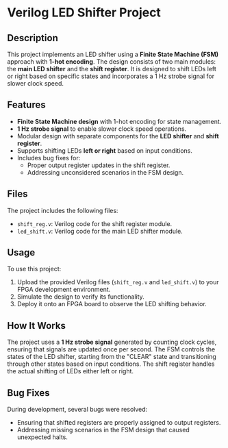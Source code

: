 # Verilog LED Shifter Project

## Description
This project implements an LED shifter using a **Finite State Machine (FSM)** approach with **1-hot encoding**. The design consists of two main modules: the **main LED shifter** and the **shift register**. It is designed to shift LEDs left or right based on specific states and incorporates a 1 Hz strobe signal for slower clock speed.

## Features
- **Finite State Machine design** with 1-hot encoding for state management.
- **1 Hz strobe signal** to enable slower clock speed operations.
- Modular design with separate components for the **LED shifter** and **shift register**.
- Supports shifting LEDs **left or right** based on input conditions.
- Includes bug fixes for:
  - Proper output register updates in the shift register.
  - Addressing unconsidered scenarios in the FSM design.

## Files
The project includes the following files:
- `shift_reg.v`: Verilog code for the shift register module.
- `led_shift.v`: Verilog code for the main LED shifter module.

## Usage
To use this project:
1. Upload the provided Verilog files (`shift_reg.v` and `led_shift.v`) to your FPGA development environment.
2. Simulate the design to verify its functionality.
3. Deploy it onto an FPGA board to observe the LED shifting behavior.

## How It Works
The project uses a **1 Hz strobe signal** generated by counting clock cycles, ensuring that signals are updated once per second. The FSM controls the states of the LED shifter, starting from the "CLEAR" state and transitioning through other states based on input conditions. The shift register handles the actual shifting of LEDs either left or right.

## Bug Fixes
During development, several bugs were resolved:
- Ensuring that shifted registers are properly assigned to output registers.
- Addressing missing scenarios in the FSM design that caused unexpected halts.
